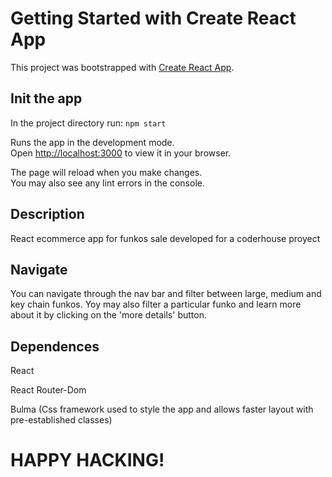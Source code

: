 # Getting Started with Create React App

This project was bootstrapped with [Create React App](https://github.com/facebook/create-react-app).

## Init the app

In the project directory run: `npm start`

Runs the app in the development mode.\
Open [http://localhost:3000](http://localhost:3000) to view it in your browser.

The page will reload when you make changes.\
You may also see any lint errors in the console.

## Description

React ecommerce app for funkos sale developed for a coderhouse proyect

## Navigate

You can navigate through the nav bar and filter between large, medium and key chain funkos.
Yoy may also filter a particular funko and learn more about it by clicking on the 'more details' button.

## Dependences

React

React Router-Dom

Bulma (Css framework used to style the app and allows faster layout with pre-established classes)

# HAPPY HACKING!






